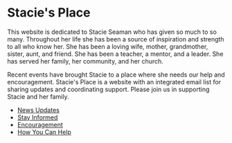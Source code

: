 # Stacie's Place

This website is dedicated to Stacie Seaman who has given so much to so many.  Throughout her life she has been a source of inspiration and strength to all who know her.  She has been a loving wife, mother, grandmother, sister, aunt, and friend.  She has been a teacher, a mentor, and a leader.  She has served her family, her community, and her church.  

Recent events have brought Stacie to a place where she needs our help and encouragement.  Stacie's Place is a website with an integrated email list for sharing updates and coordinating support.  Please join us in supporting Stacie and her family.

* [News Updates](/stacie/News.md)
* [Stay Informed](/stacie/Subscribe.md)
* [Encouragement](/stacie/Encouragement.md)
* [How You Can Help](/stacie/Help.md)

